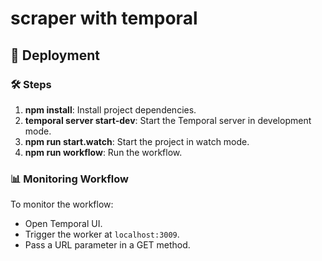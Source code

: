 # scraper with temporal 

## 🚀 Deployment

### 🛠️ Steps

1. **npm install**: Install project dependencies.
2. **temporal server start-dev**: Start the Temporal server in development mode.
3. **npm run start.watch**: Start the project in watch mode.
4. **npm run workflow**: Run the workflow.

### 📊 Monitoring Workflow

To monitor the workflow:

- Open Temporal UI.
- Trigger the worker at `localhost:3009`.
- Pass a URL parameter in a GET method.
